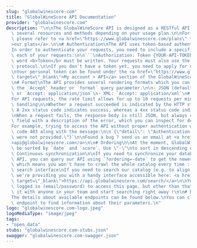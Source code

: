 ```yaml
---
slug: "globalwinescore-com"
title: "GlobalWineScore API Documentation"
provider: "globalwinescore.com"
description: "\n\nThe GlobalWineScore API is designed as a RESTful API, providing\
  \ several resources and methods depending on your usage plan.\n\nFor further information\
  \ please refer to <a href=\"https://www.globalwinescore.com/plans\" target=\"_blank\"\
  >our plans</a>.\n\n# Authentication\nThe API uses token-based authentication.\n\
  In order to authenticate your requests, you need to include a specific header in\
  \ each of your requests:\n\n```\nAuthorization: Token {YOUR-API-TOKEN}\n```\nThe\
  \ word <b>Token</b> must be written. Your requests must also use the <b>HTTPS</b>\
  \ protocol.\n\nIf you don't have a token yet, you need to apply for one [here](https://www.globalwinescore.com/api/).\n\
  \nYour personal token can be found under the <a href=\"https://www.globalwinescore.com/account/api/\"\
  \ target=\"_blank\">My account > API</a> section of the GlobalWineScore website\n\
  \n# Format\nThe API provides several rendering formats which you can control using\
  \ the `Accept` header or `format` query parameter.\n\n- JSON (default): no header\
  \ or `Accept: application/json`\n- XML: `Accept: application/xml`\n# Rate limiting\n\
  For API requests, the rate limit allows for up to 10 requests per minute.\n\n# Error\
  \ handling\n\nWhether a request succeeded is indicated by the HTTP status code.\
  \ A 2xx status code indicates success, whereas a 4xx status code indicates failure.\n\
  \nWhen a request fails, the response body is still JSON, but always contains a `detail`\
  \ field with a description of the error, which you can inspect for debugging.\n\n\
  For example, trying to access the API without proper authentication will return\
  \ code 403 along with the message:\n\n`{\"detail\": \"Authentication credentials\
  \ were not provided.\"}`\n\nFound a bug ? send us an email at <a href=\"mailto:api@globalwinescore.com\"\
  >api@globalwinescore.com</a>\n\n# Ordering\n\nAt the moment, GlobalWineScores may\
  \ be sorted by `date` and `score`. Use \"-\"\nto sort in descending order.\n\n#\
  \ Continuous synchronization\n\nIf you need to synchronize your database with our\
  \ API, you can query our API using `?ordering=-date` to get the newest scores first,\
  \ which means you won't have to crawl the whole catalog every time :-)\n\n# Quick\
  \ search interface\nIf you need to search our catalog (e.g. to align it with yours),\
  \ we're providing you with a handy interface accessible here: <a href=\"https://api.globalwinescore.com/search/\"\
  \ target=\"_blank\">https://api.globalwinescore.com/search/</a>\n\nYou need to be\
  \ logged in (email/password) to access this page, but other than that you can share\
  \ it with anyone in your team and start searching right away !\n\n# Resources\n\n\
  The details about available endpoints can be found below.\nYou can click on each\
  \ endpoint to find information about their parameters.\n"
logo: "globalwinescore.com-logo.jpeg"
logoMediaType: "image/jpeg"
tags:
- "open_data"
stubs: "globalwinescore.com-stubs.json"
swagger: "globalwinescore.com-swagger.json"
---
```

